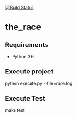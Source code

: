 [![Build Status](https://travis-ci.org/victtorvpb/the_race.svg?branch=master)](https://travis-ci.org/victtorvpb/the_race)
# the_race

## Requirements
* Python 3.6

## Execute project
python execute.py --file=race.log

## Execute Test
make test
